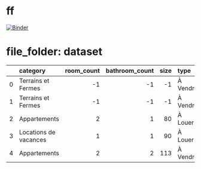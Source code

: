 # ff
[![Binder](https://mybinder.org/badge_logo.svg)](https://mybinder.org/v2/gh/fatenchtioui/ff/HEAD)

# file_folder: dataset
|    | category              |   room_count |   bathroom_count |   size | type     |   price | city   | region        |   log_price |
|---:|:----------------------|-------------:|-----------------:|-------:|:---------|--------:|:-------|:--------------|------------:|
|  0 | Terrains et Fermes    |           -1 |               -1 |     -1 | À Vendre |  100000 | Ariana | Raoued        |     5       |
|  1 | Terrains et Fermes    |           -1 |               -1 |     -1 | À Vendre |  316000 | Ariana | Autres villes |     5.49969 |
|  2 | Appartements          |            2 |                1 |     80 | À Louer  |     380 | Ariana | Autres villes |     2.57978 |
|  3 | Locations de vacances |            1 |                1 |     90 | À Louer  |      70 | Ariana | Autres villes |     1.8451  |
|  4 | Appartements          |            2 |                2 |    113 | À Vendre |  170000 | Ariana | Ariana Ville  |     5.23045 |
